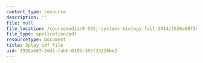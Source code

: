 ```yaml
---
content_type: resource
description: ''
file: null
file_location: /coursemedia/8-591j-systems-biology-fall-2014/1926a6872dd1fab60195385f33226be2_NnDqJhtUqjw.pdf
file_type: application/pdf
resourcetype: Document
title: 3play pdf file
uid: 1926a687-2dd1-fab6-0195-385f33226be2
---
```

